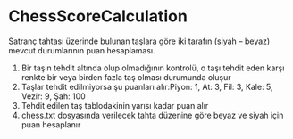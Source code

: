 # ChessScoreCalculation
Satranç tahtası üzerinde bulunan taşlara göre iki tarafın (siyah – beyaz) mevcut durumlarının puan 
hesaplaması. 
1. Bir taşın tehdit altında olup olmadığının kontrolü, o taşı tehdit eden karşı renkte bir veya 
birden fazla taş olması durumunda oluşur
2. Taşlar tehdit edilmiyorsa şu puanları alır:Piyon: 1, At: 3, Fil: 3, Kale: 5, Vezir: 9, Şah: 100
3. Tehdit edilen taş tablodakinin yarısı kadar puan alır 
4. chess.txt dosyasında verilecek tahta düzenine göre beyaz ve siyah için puan hesaplanır 

